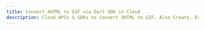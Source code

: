 ---title: Convert XHTML to GIF via Dart SDK in Clouddescription: Cloud APIs & SDKs to Convert XHTML to GIF. Also Create, Edit & Render Microsoft Word & OpenOffice documents in the Cloud.---
